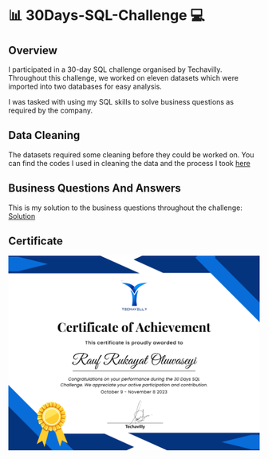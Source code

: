 #  📊 30Days-SQL-Challenge 💻

## Overview
I participated in a 30-day SQL challenge organised by Techavilly. Throughout this challenge, we worked on eleven datasets which were imported into two databases for easy analysis. 

I was tasked with using my SQL skills to solve business questions as required by the company.

## Data Cleaning

The datasets required some cleaning before they could be worked on. You can find the codes I used in cleaning the data and the process I took [here](https://github.com/Ratafar22/30Days-SQL-Challenge/blob/main/Data_Cleaning.sql) 

## Business Questions And Answers
This is my solution to the business questions throughout the challenge: [Solution](https://github.com/Ratafar22/30Days-SQL-Challenge/blob/main/Questions%20and%20Answers.md)

## Certificate
![](https://github.com/Ratafar22/30Days-SQL-Challenge/blob/main/Certificate.png)
